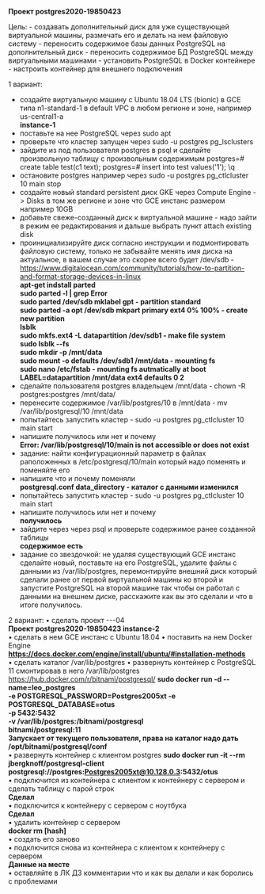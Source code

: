 **Проект postgres2020-19850423**

Цель: - создавать дополнительный диск для уже существующей виртуальной машины, размечать его и делать на нем файловую систему - 
переносить содержимое базы данных PostgreSQL на дополнительный диск - переносить содержимое БД PostgreSQL между виртуальными машинами - установить PostgreSQL в Docker контейнере - настроить контейнер для внешнего подключения

1 вариант:
- создайте виртуальную машину c Ubuntu 18.04 LTS (bionic) в GCE типа n1-standard-1 в default VPC в любом регионе и зоне, например us-central1-a  
**instance-1**
- поставьте на нее PostgreSQL через sudo apt
- проверьте что кластер запущен через sudo -u postgres pg_lsclusters
- зайдите из под пользователя postgres в psql и сделайте произвольную таблицу с произвольным содержимым
postgres=# create table test(c1 text);
postgres=# insert into test values('1');
\q
- остановите postgres например через sudo -u postgres pg_ctlcluster 10 main stop
- создайте новый standard persistent диск GKE через Compute Engine -> Disks в том же регионе и зоне что GCE инстанс размером например 10GB
- добавьте свеже-созданный диск к виртуальной машине - надо зайти в режим ее редактирования и дальше выбрать пункт attach existing disk
- проинициализируйте диск согласно инструкции и подмонтировать файловую систему, только не забывайте менять имя диска на актуальное, 
в вашем случае это скорее всего будет /dev/sdb - https://www.digitalocean.com/community/tutorials/how-to-partition-and-format-storage-devices-in-linux  
**apt-get indstall parted  
sudo parted -l | grep Error  
sudo parted /dev/sdb mklabel gpt - partition standard  
sudo parted -a opt /dev/sdb mkpart primary ext4 0% 100% - create new partition  
lsblk  
sudo mkfs.ext4 -L datapartition /dev/sdb1 - make file system  
sudo lsblk --fs  
sudo mkdir -p /mnt/data  
sudo mount -o defaults /dev/sdb1 /mnt/data - mounting fs  
sudo nano /etc/fstab - mounting fs autmatically at boot  
LABEL=datapartition /mnt/data ext4 defaults 0 2**  
- сделайте пользователя postgres владельцем /mnt/data - chown -R postgres:postgres /mnt/data/
- перенесите содержимое /var/lib/postgres/10 в /mnt/data - mv /var/lib/postgresql/10 /mnt/data
- попытайтесь запустить кластер - sudo -u postgres pg_ctlcluster 10 main start
- напишите получилось или нет и почему  
**Error: /var/lib/postgresql/10/main is not accessible or does not exist**
- задание: найти конфигурационный параметр в файлах раположенных в /etc/postgresql/10/main который надо поменять и поменяйте его
- напишите что и почему поменяли  
**postgresql.conf data_directory - каталог с данными изменился**
- попытайтесь запустить кластер - sudo -u postgres pg_ctlcluster 10 main start
- напишите получилось или нет и почему  
**получилось**
- зайдите через через psql и проверьте содержимое ранее созданной таблицы  
**содержимое есть**
- задание со звездочкой: не удаляя существующий GCE инстанс сделайте новый, поставьте на его PostgreSQL, удалите файлы с данными из /var/lib/postgres, перемонтируйте внешний диск который сделали ранее от первой виртуальной машины ко второй и запустите PostgreSQL на второй машине так чтобы он работал с данными на внешнем диске, расскажите как вы это сделали и что в итоге получилось.

2 вариант:
• сделать проект <firstname>-<lastname>-<yyyymmdd>-04  
**Проект postgres2020-19850423 instance-2**  
• сделать в нем GCE инстанс с Ubuntu 18.04
• поставить на нем Docker Engine  
**https://docs.docker.com/engine/install/ubuntu/#installation-methods**  
• сделать каталог /var/lib/postgres
• развернуть контейнер с PostgreSQL 11 смонтировав в него /var/lib/postgres  
https://hub.docker.com/r/bitnami/postgresql/
**sudo docker run -d --name=leo_postgres \
    -e POSTGRESQL_PASSWORD=Postgres2005xt -e POSTGRESQL_DATABASE=otus \
    -p 5432:5432 \
    -v /var/lib/postgres:/bitnami/postgresql \
    bitnami/postgresql:11**  
**Запускает от текущего пользователя, права на каталог надо дать**  
**/opt/bitnami/postgresql/conf**  
• развернуть контейнер с клиентом postgres
**sudo docker run -it --rm jbergknoff/postgresql-client postgresql://postgres:Postgres2005xt@10.128.0.3:5432/otus**  
• подключится из контейнера с клиентом к контейнеру с сервером и сделать
таблицу с парой строк  
**Сделал**  
• подключится к контейнеру с сервером с ноутбука  
**Сделал**  
• удалить контейнер с сервером  
**docker rm [hash]**  
• создать его заново  
• подключится снова из контейнера с клиентом к контейнеру с сервером  
**Данные на месте**  
• оставляйте в ЛК ДЗ комментарии что и как вы делали и как боролись с проблемами

